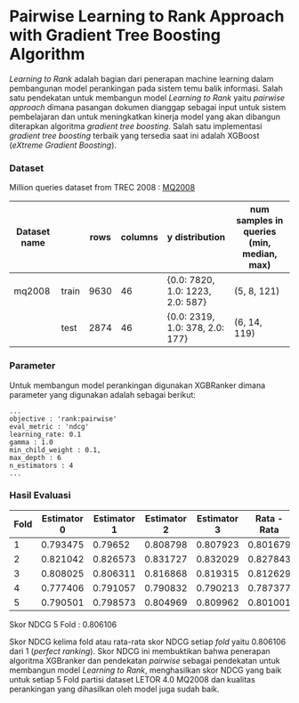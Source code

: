 # Pairwise Learning to Rank Approach with Gradient Tree Boosting Algorithm 
_Learning to Rank_ adalah bagian dari penerapan machine learning dalam pembangunan model perankingan pada sistem temu balik informasi. Salah satu pendekatan untuk membangun model _Learning to Rank_ yaitu _pairwise approach_ dimana pasangan dokumen dianggap sebagai input untuk sistem pembelajaran dan untuk meningkatkan kinerja model yang akan dibangun diterapkan algoritma _gradient tree boosting_. Salah satu implementasi _gradient tree boosting_ terbaik yang tersedia saat ini adalah XGBoost (_eXtreme Gradient Boosting_).

### Dataset
Million queries dataset from TREC 2008 :
[MQ2008](https://www.microsoft.com/en-us/research/project/letor-learning-rank-information-retrieval/#!letor-4-0)

| Dataset name |       | rows   | columns | y distribution                                                 | num samples in queries (min, median, max) | 
|--------------|-------|--------|---------|----------------------------------------------------------------|-------------------------------------------| 
| mq2008       | train | 9630   | 46      | {0.0: 7820, 1.0: 1223, 2.0: 587}                               | (5, 8, 121)                               | 
|              | test  | 2874   | 46      | {0.0: 2319, 1.0: 378, 2.0: 177}                                | (6, 14, 119)                              | 

### Parameter
Untuk membangun model perankingan digunakan XGBRanker dimana parameter yang digunakan adalah sebagai berikut:

```
...
objective : 'rank:pairwise'
eval_metric : 'ndcg'
learning_rate: 0.1
gamma : 1.0
min_child_weight : 0.1,
max_depth : 6
n_estimators : 4
...
```
### Hasil Evaluasi 

|Fold | Estimator 0 | Estimator 1 | Estimator 2 | Estimator 3 | Rata - Rata |
|-----|-------------|-------------|-------------|-------------|-------------|
|  1  | 0.793475    | 0.79652     | 0.808798    | 0.807923    | 0.801679    |
|  2  | 0.821042    | 0.826573    | 0.831727    | 0.832029    | 0.827843    |
|  3  | 0.808025    | 0.806311	  | 0.816868    | 0.819315    | 0.812629	  |
|  4  | 0.777406    | 0.791057    | 0.790832    | 0.790213    | 0.787377    |
|  5  | 0.790501	  | 0.798573    | 0.804969    | 0.809962    | 0.801001	  |

Skor NDCG 5 Fold : 0.806106

Skor NDCG  kelima fold atau rata-rata skor NDCG setiap _fold_ yaitu  0.806106 dari 1 (_perfect ranking_). Skor NDCG ini membuktikan bahwa penerapan algoritma XGBranker dan pendekatan _pairwise_ sebagai pendekatan untuk membangun model _Learning to Rank_, menghasilkan skor NDCG yang baik untuk setiap 5 Fold partisi dataset LETOR 4.0 MQ2008 dan kualitas perankingan yang dihasilkan oleh model juga sudah baik.
